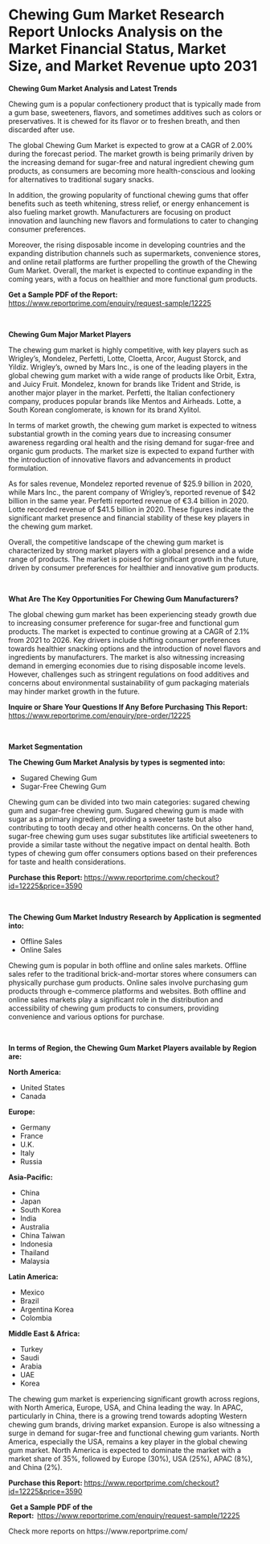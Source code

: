 <p><h1>Chewing Gum Market Research Report Unlocks Analysis on the Market Financial Status, Market Size, and Market Revenue upto 2031</h1></p><p><strong>Chewing Gum Market Analysis and Latest Trends</strong></p>
<p><p>Chewing gum is a popular confectionery product that is typically made from a gum base, sweeteners, flavors, and sometimes additives such as colors or preservatives. It is chewed for its flavor or to freshen breath, and then discarded after use.</p><p>The global Chewing Gum Market is expected to grow at a CAGR of 2.00% during the forecast period. The market growth is being primarily driven by the increasing demand for sugar-free and natural ingredient chewing gum products, as consumers are becoming more health-conscious and looking for alternatives to traditional sugary snacks. </p><p>In addition, the growing popularity of functional chewing gums that offer benefits such as teeth whitening, stress relief, or energy enhancement is also fueling market growth. Manufacturers are focusing on product innovation and launching new flavors and formulations to cater to changing consumer preferences.</p><p>Moreover, the rising disposable income in developing countries and the expanding distribution channels such as supermarkets, convenience stores, and online retail platforms are further propelling the growth of the Chewing Gum Market. Overall, the market is expected to continue expanding in the coming years, with a focus on healthier and more functional gum products.</p></p>
<p><strong>Get a Sample PDF of the Report:&nbsp;</strong> <a href="https://www.reportprime.com/enquiry/request-sample/12225">https://www.reportprime.com/enquiry/request-sample/12225</a></p>
<p>&nbsp;</p>
<p><strong>Chewing Gum Major Market Players</strong></p>
<p><p>The chewing gum market is highly competitive, with key players such as Wrigley’s, Mondelez, Perfetti, Lotte, Cloetta, Arcor, August Storck, and Yildiz. Wrigley’s, owned by Mars Inc., is one of the leading players in the global chewing gum market with a wide range of products like Orbit, Extra, and Juicy Fruit. Mondelez, known for brands like Trident and Stride, is another major player in the market. Perfetti, the Italian confectionery company, produces popular brands like Mentos and Airheads. Lotte, a South Korean conglomerate, is known for its brand Xylitol.</p><p>In terms of market growth, the chewing gum market is expected to witness substantial growth in the coming years due to increasing consumer awareness regarding oral health and the rising demand for sugar-free and organic gum products. The market size is expected to expand further with the introduction of innovative flavors and advancements in product formulation.</p><p>As for sales revenue, Mondelez reported revenue of $25.9 billion in 2020, while Mars Inc., the parent company of Wrigley’s, reported revenue of $42 billion in the same year. Perfetti reported revenue of €3.4 billion in 2020. Lotte recorded revenue of $41.5 billion in 2020. These figures indicate the significant market presence and financial stability of these key players in the chewing gum market.</p><p>Overall, the competitive landscape of the chewing gum market is characterized by strong market players with a global presence and a wide range of products. The market is poised for significant growth in the future, driven by consumer preferences for healthier and innovative gum products.</p></p>
<p>&nbsp;</p>
<p><strong>What Are The Key Opportunities For Chewing Gum Manufacturers?</strong></p>
<p><p>The global chewing gum market has been experiencing steady growth due to increasing consumer preference for sugar-free and functional gum products. The market is expected to continue growing at a CAGR of 2.1% from 2021 to 2026. Key drivers include shifting consumer preferences towards healthier snacking options and the introduction of novel flavors and ingredients by manufacturers. The market is also witnessing increasing demand in emerging economies due to rising disposable income levels. However, challenges such as stringent regulations on food additives and concerns about environmental sustainability of gum packaging materials may hinder market growth in the future.</p></p>
<p><strong>Inquire or Share Your Questions If Any Before Purchasing This Report:</strong> <a href="https://www.reportprime.com/enquiry/pre-order/12225">https://www.reportprime.com/enquiry/pre-order/12225</a></p>
<p>&nbsp;</p>
<p><strong>Market Segmentation</strong></p>
<p><strong>The Chewing Gum Market Analysis by types is segmented into:</strong></p>
<p><ul><li>Sugared Chewing Gum</li><li>Sugar-Free Chewing Gum</li></ul></p>
<p><p>Chewing gum can be divided into two main categories: sugared chewing gum and sugar-free chewing gum. Sugared chewing gum is made with sugar as a primary ingredient, providing a sweeter taste but also contributing to tooth decay and other health concerns. On the other hand, sugar-free chewing gum uses sugar substitutes like artificial sweeteners to provide a similar taste without the negative impact on dental health. Both types of chewing gum offer consumers options based on their preferences for taste and health considerations.</p></p>
<p><strong>Purchase this Report:&nbsp;</strong><a href="https://www.reportprime.com/checkout?id=12225&price=3590">https://www.reportprime.com/checkout?id=12225&price=3590</a></p>
<p>&nbsp;</p>
<p><strong>The Chewing Gum Market Industry Research by Application is segmented into:</strong></p>
<p><ul><li>Offline Sales</li><li>Online Sales</li></ul></p>
<p><p>Chewing gum is popular in both offline and online sales markets. Offline sales refer to the traditional brick-and-mortar stores where consumers can physically purchase gum products. Online sales involve purchasing gum products through e-commerce platforms and websites. Both offline and online sales markets play a significant role in the distribution and accessibility of chewing gum products to consumers, providing convenience and various options for purchase.</p></p>
<p>&nbsp;</p>
<p><strong>In terms of Region, the Chewing Gum Market Players available by Region are:</strong></p>
<p>
    <p> <strong> North America: </strong>
        <ul>
            <li>United States</li>
            <li>Canada</li>
        </ul>
        </p> 
    <p> <strong> Europe: </strong>
        <ul>
            <li>Germany</li>
            <li>France</li>
            <li>U.K.</li>
            <li>Italy</li>
            <li>Russia</li>
        </ul>
        </p> 
    <p> <strong> Asia-Pacific: </strong>
        <ul>
            <li>China</li>
            <li>Japan</li>
            <li>South Korea</li>
            <li>India</li>
            <li>Australia</li>
            <li>China Taiwan</li>
            <li>Indonesia</li>
            <li>Thailand</li>
            <li>Malaysia</li>
        </ul>
        </p> 
    <p> <strong> Latin America: </strong>
        <ul>
            <li>Mexico</li>
            <li>Brazil</li>
            <li>Argentina Korea</li>
            <li>Colombia</li>
        </ul>
        </p> 
    <p> <strong> Middle East & Africa: </strong>
        <ul>
            <li>Turkey</li>
            <li>Saudi</li>
            <li>Arabia</li>
            <li>UAE</li>
            <li>Korea</li>
        </ul>
    </p>
    </p>
<p><p>The chewing gum market is experiencing significant growth across regions, with North America, Europe, USA, and China leading the way. In APAC, particularly in China, there is a growing trend towards adopting Western chewing gum brands, driving market expansion. Europe is also witnessing a surge in demand for sugar-free and functional chewing gum variants. North America, especially the USA, remains a key player in the global chewing gum market. North America is expected to dominate the market with a market share of 35%, followed by Europe (30%), USA (25%), APAC (8%), and China (2%).</p></p>
<p><strong>Purchase this Report: </strong><a href="https://www.reportprime.com/checkout?id=12225&price=3590">https://www.reportprime.com/checkout?id=12225&price=3590</a></p>
<p>&nbsp;<strong>Get a Sample PDF of the Report:&nbsp;&nbsp;</strong><a href="https://www.reportprime.com/enquiry/request-sample/12225">https://www.reportprime.com/enquiry/request-sample/12225</a></p>
<p><strong></strong></p>
<p>Check more reports on https://www.reportprime.com/</p>